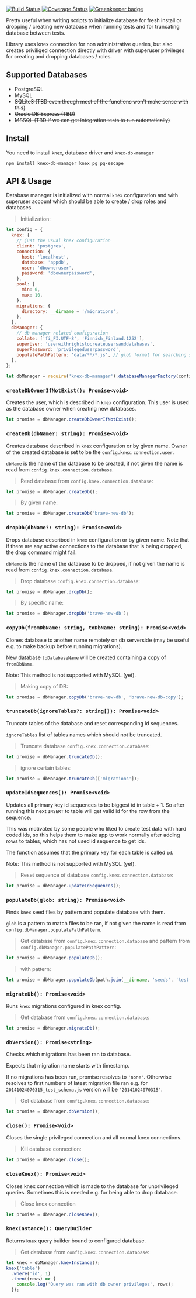 [![Build Status](https://travis-ci.org/Vincit/knex-db-manager.svg?branch=master)](https://travis-ci.org/Vincit/knex-db-manager)
[![Coverage Status](https://coveralls.io/repos/github/Vincit/knex-db-manager/badge.svg?branch=master)](https://coveralls.io/github/Vincit/knex-db-manager?branch=master)
[![Greenkeeper badge](https://badges.greenkeeper.io/Vincit/knex-db-manager.svg)](https://greenkeeper.io/)

Pretty useful when writing scripts to initialize database for fresh install or
dropping / creating new database when running tests and for truncating database
between tests.

Library uses knex connection for non administrative queries, but also creates
priviliged connection directly with driver with superuser privileges for creating
and dropping databases / roles.

## Supported Databases

- PostgreSQL
- MySQL
- ~~SQLite3 (TBD even though most of the functions won't make sense with this)~~
- ~~Oracle DB Express (TBD)~~
- ~~MSSQL (TBD if we can get integration tests to run automatically)~~

## Install

You need to install `knex`, database driver and `knex-db-manager`

```
npm install knex-db-manager knex pg pg-escape
```

## API & Usage

Database manager is initialized with normal `knex` configuration and with
superuser account which should be able to create / drop roles and databases.

> Initialization:

```js
let config = {
  knex: {
    // just the usual knex configuration
    client: 'postgres',
    connection: {
      host: 'localhost',
      database: 'appdb',
      user: 'dbowneruser',
      password: 'dbownerpassword',
    },
    pool: {
      min: 0,
      max: 10,
    },
    migrations: {
      directory: __dirname + '/migrations',
    },
  },
  dbManager: {
    // db manager related configuration
    collate: ['fi_FI.UTF-8', 'Finnish_Finland.1252'],
    superUser: 'userwithrightstocreateusersanddatabases',
    superPassword: 'privilegeduserpassword',
    populatePathPattern: 'data/**/*.js', // glob format for searching seeds
  },
};

let dbManager = require('knex-db-manager').databaseManagerFactory(config);
```

### `createDbOwnerIfNotExist(): Promise<void>`

Creates the user, which is described in `knex` configuration. This user is used as
the database owner when creating new databases.

```js
let promise = dbManager.createDbOwnerIfNotExist();
```

### `createDb(dbName?: string): Promise<void>`

Creates database described in `knex` configuration or by given name. Owner of the
created database is set to be the `config.knex.connection.user`.

`dbName` is the name of the database to be created, if not given the name is read
from `config.knex.connection.database`.

> Read database from `config.knex.connection.database`:

```js
let promise = dbManager.createDb();
```

> By given name:

```js
let promise = dbManager.createDb('brave-new-db');
```

### `dropDb(dbName?: string): Promise<void>`

Drops database described in `knex` configuration or by given name. Note
that if there are any active connections to the database that is being
dropped, the drop command might fail.

`dbName` is the name of the database to be dropped, if not given the name
is read from `config.knex.connection.database`.

> Drop database `config.knex.connection.database`:

```js
let promise = dbManager.dropDb();
```

> By specific name:

```js
let promise = dbManager.dropDb('brave-new-db');
```

### `copyDb(fromDbName: string, toDbName: string): Promise<void>`

Clones database to another name remotely on db serverside (may be useful e.g.
to make backup before running migrations).

New database `toDatabaseName` will be created containing a copy of `fromDbName`.

Note: This method is not supported with MySQL (yet).

> Making copy of DB:

```js
let promise = dbManager.copyDb('brave-new-db', 'brave-new-db-copy');
```

### `truncateDb(ignoreTables?: string[]): Promise<void>`

Truncate tables of the database and reset corresponding id sequences.

`ignoreTables` list of tables names which should not be truncated.

> Truncate database `config.knex.connection.database`:

```js
let promise = dbManager.truncateDb();
```

> ignore certain tables:

```js
let promise = dbManager.truncateDb(['migrations']);
```

### `updateIdSequences(): Promise<void>`

Updates all primary key id sequences to be biggest id in table + 1.
So after running this next `INSERT` to table will get valid id for
the row from the sequence.

This was motivated by some people who liked to create test data with
hard coded ids, so this helps them to make app to work normally after
adding rows to tables, which has not used id sequence to get ids.

The function assumes that the primary key for each table is called `id`.

Note: This method is not supported with MySQL (yet).

> Reset sequence of database `config.knex.connection.database`:

```js
let promise = dbManager.updateIdSequences();
```

### `populateDb(glob: string): Promise<void>`

Finds `knex` seed files by pattern and populate database with them.

`glob` is a pattern to match files to be ran, if not given the name is
read from `config.dbManager.populatePathPattern`.

> Get database from `config.knex.connection.database` and pattern
> from `config.dbManager.populatePathPattern`:

```js
let promise = dbManager.populateDb();
```

> with pattern:

```js
let promise = dbManager.populateDb(path.join(__dirname, 'seeds', 'test-*'));
```

### `migrateDb(): Promise<void>`

Runs `knex` migrations configured in knex config.

> Get database from `config.knex.connection.database`:

```js
let promise = dbManager.migrateDb();
```

### `dbVersion(): Promise<string>`

Checks which migrations has been ran to database.

Expects that migration name starts with timestamp.

If no migrations has been run, promise resolves to `'none'`. Otherwise
resolves to first numbers of latest migration file ran e.g. for
`20141024070315_test_schema.js` version will be `'20141024070315'`.

> Get database from `config.knex.connection.database`:

```js
let promise = dbManager.dbVersion();
```

### `close(): Promise<void>`

Closes the single privileged connection and all normal knex connections.

> Kill database connection:

```js
let promise = dbManager.close();
```

### `closeKnex(): Promise<void>`

Closes knex connection which is made to the database for unprivileged
queries. Sometimes this is needed e.g. for being able to drop database.

> Close knex connection

```js
let promise = dbManager.closeKnex();
```

### `knexInstance(): QueryBuilder`

Returns `knex` query builder bound to configured database.

> Get database from `config.knex.connection.database`:

```js
let knex = dbManager.knexInstance();
knex('table')
  .where('id', 1)
  .then((rows) => {
    console.log('Query was ran with db owner privileges', rows);
  });
```
